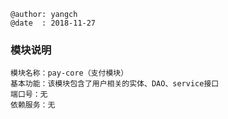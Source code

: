 ```
@author: yangch
@date  : 2018-11-27
```

### 模块说明 ###
```
模块名称：pay-core（支付模块）
基本功能：该模块包含了用户相关的实体、DAO、service接口
端口号：无
依赖服务：无

```


